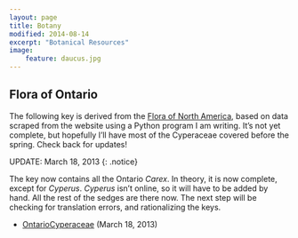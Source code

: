 ```yaml
---
layout: page
title: Botany
modified: 2014-08-14
excerpt: "Botanical Resources"
image:
    feature: daucus.jpg
---
```



## Flora of Ontario

The following key is derived from the
[Flora of North America](http://www.fna.org), based on data scraped from the
website using a Python program I am writing. It’s not yet complete, but
hopefully I’ll have most of the Cyperaceae covered before the spring. Check
back for updates!

UPDATE: March 18, 2013
{: .notice}

The key now contains all the Ontario _Carex_. In theory, it is now complete,
except for _Cyperus_. _Cyperus_ isn’t online, so it will have to be added
by hand. All the rest of the sedges are there now. The next step will be
checking for translation errors, and rationalizing the keys.

- [OntarioCyperaceae](/assets/docs/OntarioCyperaceae.pdf) (March 18, 2013)
